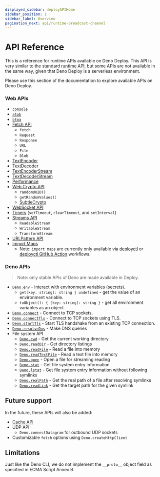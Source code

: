 ```yaml
---
displayed_sidebar: deployAPIHome
sidebar_position: 1
sidebar_label: Overview
pagination_next: api/runtime-broadcast-channel
---
```


# API Reference

This is a reference for runtime APIs available on Deno Deploy. This API is very
similar to the standard [runtime API](/runtime/manual/runtime), but some APIs
are not available in the same way, given that Deno Deploy is a serverless
environment.

Please use this section of the documentation to explore available APIs on Deno
Deploy.

### Web APIs

- [`console`](https://developer.mozilla.org/en-US/docs/Web/API/console)
- [`atob`](https://developer.mozilla.org/en-US/docs/Web/API/WindowOrWorkerGlobalScope/atob)
- [`btoa`](https://developer.mozilla.org/en-US/docs/Web/API/WindowOrWorkerGlobalScope/btoa)
- [Fetch API](https://developer.mozilla.org/en-US/docs/Web/API/Fetch_API)
  - `fetch`
  - `Request`
  - `Response`
  - `URL`
  - `File`
  - `Blob`
- [TextEncoder](https://developer.mozilla.org/en-US/docs/Web/API/TextEncoder)
- [TextDecoder](https://developer.mozilla.org/en-US/docs/Web/API/TextDecoder)
- [TextEncoderStream](https://developer.mozilla.org/en-US/docs/Web/API/TextEncoderStream)
- [TextDecoderStream](https://developer.mozilla.org/en-US/docs/Web/API/TextDecoderStream)
- [Performance](https://developer.mozilla.org/en-US/docs/Web/API/Performance)
- [Web Crypto API](https://developer.mozilla.org/en-US/docs/Web/API/Crypto)
  - `randomUUID()`
  - `getRandomValues()`
  - [SubtleCrypto](https://developer.mozilla.org/en-US/docs/Web/API/SubtleCrypto)
- [WebSocket API](https://developer.mozilla.org/en-US/docs/Web/API/WebSocket)
- [Timers](https://developer.mozilla.org/en-US/docs/Web/API/WindowOrWorkerGlobalScope/setTimeout)
  (`setTimeout`, `clearTimeout`, and `setInterval`)
- [Streams API](https://developer.mozilla.org/en-US/docs/Web/API/Streams_API)
  - `ReadableStream`
  - `WritableStream`
  - `TransformStream`
- [URLPattern API](https://developer.mozilla.org/en-US/docs/Web/API/URLPattern)
- [Import Maps](https://deno.land/manual/linking_to_external_code/import_maps)
  - Note: `import maps` are currently only available via
    [deployctl](https://github.com/denoland/deployctl) or
    [deployctl GitHub Action](https://github.com/denoland/deployctl/blob/main/action/README.md)
    workflows.

### Deno APIs

> Note: only stable APIs of Deno are made available in Deploy.

- [`Deno.env`](https://doc.deno.land/deno/stable/~/Deno.env) - Interact with
  environment variables (secrets).
  - `get(key: string): string | undefined` - get the value of an environment
    variable.
  - `toObject(): { [key: string]: string }` - get all environment variables as
    an object.
- [`Deno.connect`](https://doc.deno.land/deno/stable/~/Deno.connect) - Connect
  to TCP sockets.
- [`Deno.connectTls`](https://doc.deno.land/deno/stable/~/Deno.connectTls) -
  Connect to TCP sockets using TLS.
- [`Deno.startTls`](https://doc.deno.land/deno/stable/~/Deno.startTls) - Start
  TLS handshake from an existing TCP connection.
- [`Deno.resolveDns`](https://doc.deno.land/deno/stable/~/Deno.resolveDns) -
  Make DNS queries
- File system API
  - [`Deno.cwd`](https://doc.deno.land/deno/stable/~/Deno.cwd) - Get the current
    working directory
  - [`Deno.readDir`](https://doc.deno.land/deno/stable/~/Deno.readDir) - Get
    directory listings
  - [`Deno.readFile`](https://doc.deno.land/deno/stable/~/Deno.readFile) - Read
    a file into memory
  - [`Deno.readTextFile`](https://doc.deno.land/deno/stable/~/Deno.readTextFile) -
    Read a text file into memory
  - [`Deno.open`](https://doc.deno.land/deno/stable/~/Deno.open) - Open a file
    for streaming reading
  - [`Deno.stat`](https://doc.deno.land/deno/stable/~/Deno.stat) - Get file
    system entry information
  - [`Deno.lstat`](https://doc.deno.land/deno/stable/~/Deno.lstat) - Get file
    system entry information without following symlinks
  - [`Deno.realPath`](https://doc.deno.land/deno/stable/~/Deno.realPath) - Get
    the real path of a file after resolving symlinks
  - [`Deno.readLink`](https://doc.deno.land/deno/stable/~/Deno.readLink) - Get
    the target path for the given symlink

## Future support

In the future, these APIs will also be added:

- [Cache API](https://developer.mozilla.org/en-US/docs/Web/API/Cache)
- UDP API:
  - `Deno.connectDatagram` for outbound UDP sockets
- Customizable `fetch` options using `Deno.createHttpClient`

## Limitations

Just like the Deno CLI, we do not implement the `__proto__` object field as
specified in ECMA Script Annex B.
